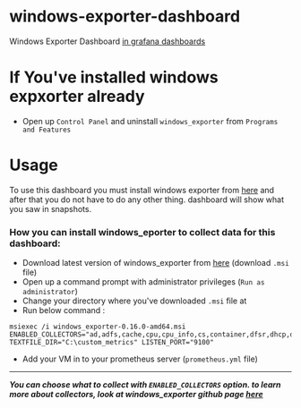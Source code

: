 # windows-exporter-dashboard
Windows Exporter Dashboard
[in grafana dashboards](https://grafana.com/grafana/dashboards/14694)

# If You've installed windows expxorter already

* Open up `Control Panel` and uninstall `windows_exporter` from `Programs and Features`
 
# Usage
To use this dashboard you must install windows exporter from [here](https://github.com/prometheus-community/windows_exporter) and after that you do not have to do any other thing. dashboard will show what you saw in snapshots.

### How you can install windows_eporter to collect data for this dashboard:
* Download latest version of windows_exporter from [here](https://github.com/prometheus-community/windows_exporter/releases) (download `.msi` file)
* Open up a command prompt with administrator privileges (`Run as administrator`)
* Change your directory where you've downloaded `.msi` file at
* Run below command :
```
msiexec /i windows_exporter-0.16.0-amd64.msi ENABLED_COLLECTORS="ad,adfs,cache,cpu,cpu_info,cs,container,dfsr,dhcp,dns,fsrmquota,iis,logical_disk,logon,memory,msmq,mssql,netframework_clrexceptions,netframework_clrinterop,netframework_clrjit,netframework_clrloading,netframework_clrlocksandthreads,netframework_clrmemory,netframework_clrremoting,netframework_clrsecurity,net,os,process,remote_fx,service,tcp,time,vmware" TEXTFILE_DIR="C:\custom_metrics" LISTEN_PORT="9100"
```

* Add your VM in to your prometheus server (`prometheus.yml` file)

---
_**You can choose what to collect with `ENABLED_COLLECTORS` option. to learn more about collectors, look at windows_exporter github page [here](https://github.com/prometheus-community/windows_exporter)**_

